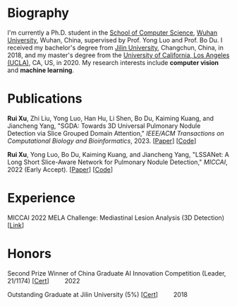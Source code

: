 # Biography
I'm currently a Ph.D. student in the [School of Computer Science](http://cs.whu.edu.cn/), [Wuhan University](https://www.whu.edu.cn/), Wuhan, China, supervised by Prof. Yong Luo and Prof. Bo Du. I received my bachelor's degree from [Jilin University](https://www.jlu.edu.cn/), Changchun, China, in 2018, and my master's degree from the [University of California, Los Angeles (UCLA)](https://www.ucla.edu/), CA, US, in 2020. My research interests include __computer vision__ and __machine learning__.

# Publications
__Rui Xu__, Zhi Liu, Yong Luo, Han Hu, Li Shen, Bo Du, Kaiming Kuang, and Jiancheng Yang, "SGDA: Towards 3D Universal Pulmonary Nodule Detection via Slice Grouped Domain Attention," _IEEE/ACM Transactions on Computational Biology and Bioinformatics_, 2023. [[Paper](https://arxiv.org/abs/2303.03625)] [[Code](https://github.com/Ruixxxx/SGDA)]

__Rui Xu__, Yong Luo, Bo Du, Kaiming Kuang, and Jiancheng Yang, "LSSANet: A Long Short Slice-Aware Network for Pulmonary Nodule Detection," _MICCAI_, 2022 (Early Accept). [[Paper](https://arxiv.org/abs/2208.02122)] [[Code](https://github.com/Ruixxxx/LSSANet)]

# Experience
MICCAI 2022 MELA Challenge: Mediastinal Lesion Analysis (3D Detection) [[Link](https://mela.grand-challenge.org/)]

# Honors
Second Prize Winner of China Graduate AI Innovation Competition (Leader, 21/1174) [[Cert](https://cpipc.acge.org.cn//cw/detail/2c9088a5696cbf370169a3f8101510bd/2c90801884d24ed2018501591d0109a4)] &nbsp;&nbsp;&nbsp;&nbsp;&nbsp;&nbsp;&nbsp; 2022

Outstanding Graduate at Jilin University (5%) [[Cert](http://auto.jlu.edu.cn/info/1114/1929.htm)] &nbsp;&nbsp;&nbsp;&nbsp;&nbsp;&nbsp;&nbsp; 2018



<!--
**Ruixxxx/Ruixxxx** is a ✨ _special_ ✨ repository because its `README.md` (this file) appears on your GitHub profile.

Here are some ideas to get you started:

- 🔭 I’m currently working on ...
- 🌱 I’m currently learning ...
- 👯 I’m looking to collaborate on ...
- 🤔 I’m looking for help with ...
- 💬 Ask me about ...
- 📫 How to reach me: ...
- 😄 Pronouns: ...
- ⚡ Fun fact: ...
-->
